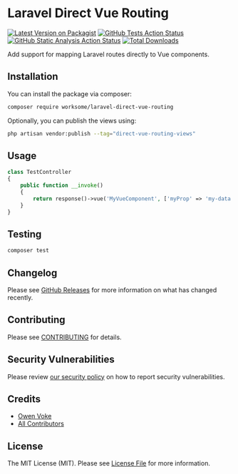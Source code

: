 # Laravel Direct Vue Routing

[![Latest Version on Packagist](https://img.shields.io/packagist/v/worksome/laravel-direct-vue-routing.svg?style=flat-square)](https://packagist.org/packages/worksome/laravel-direct-vue-routing)
[![GitHub Tests Action Status](https://img.shields.io/github/actions/workflow/status/worksome/laravel-direct-vue-routing/tests.yml?branch=main&style=flat-square&label=Tests)](https://github.com/worksome/laravel-direct-vue-routing/actions?query=workflow%3ATests+branch%3Amain)
[![GitHub Static Analysis Action Status](https://img.shields.io/github/actions/workflow/status/worksome/laravel-direct-vue-routing/static.yml?branch=main&style=flat-square&label=Static%20Analysis)](https://github.com/worksome/laravel-direct-vue-routing/actions?query=workflow%3A"Static%20Analysis"+branch%3Amain)
[![Total Downloads](https://img.shields.io/packagist/dt/worksome/laravel-direct-vue-routing.svg?style=flat-square)](https://packagist.org/packages/worksome/laravel-direct-vue-routing)

Add support for mapping Laravel routes directly to Vue components.

## Installation

You can install the package via composer:

```bash
composer require worksome/laravel-direct-vue-routing
```

Optionally, you can publish the views using:

```bash
php artisan vendor:publish --tag="direct-vue-routing-views"
```

## Usage

```php
class TestController
{
    public function __invoke()
    {
        return response()->vue('MyVueComponent', ['myProp' => 'my-data'])
    }
}
```

## Testing

```bash
composer test
```

## Changelog

Please see [GitHub Releases](https://github.com/worksome/laravel-direct-vue-routing/releases) for more information on what has changed recently.

## Contributing

Please see [CONTRIBUTING](.github/CONTRIBUTING.md) for details.

## Security Vulnerabilities

Please review [our security policy](../../security/policy) on how to report security vulnerabilities.

## Credits

- [Owen Voke](https://github.com/worksome)
- [All Contributors](../../contributors)

## License

The MIT License (MIT). Please see [License File](LICENSE.md) for more information.
